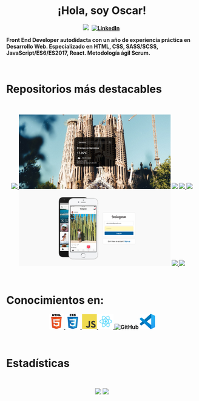 <p>
  <h1 align="center"><b>¡Hola, soy Oscar!</h1>
</p>
<p align="center">
<a href="https://julia-undeutsch.netlify.app/"><img src="https://img.shields.io/badge/-PORTFOLIO-%23ff69b4&?style=for-the-badge&?color=ff69b4 alt="Portfolio Web" /></a>&nbsp;
<a href="https://www.linkedin.com/in/juliaundeutsch"><img src="https://img.shields.io/badge/linkedin-%230077B5.svg?&style=for-the-badge&logo=linkedin&logoColor=white" alt="LinkedIn" /></a>&nbsp;

</p>
  

<p>Front End Developer autodidacta con un año de experiencia práctica en Desarrollo Web. Especializado en HTML, CSS, SASS/SCSS, JavaScript/ES6/ES2017, React. Metodología ágil Scrum.</p>
<br />  

# Repositorios más destacables
<br />

<p align="center">
  <a href="https://github.com/Oscarandio/Aplicacion-del-tiempo">
  <img height="200" align="" src="https://github-readme-stats.vercel.app/api/pin/?username=Oscarandio&repo=Aplicacion-del-tiempo&theme=tokyonight" />
</a>
  <a href="https://github.com/Oscarandio/Aplicacion-del-tiempo"><img width="400" src="https://raw.githubusercontent.com/Oscarandio/Aplicacion-del-tiempo/main/public/weather-app-barcelona.jpg" /></a>
  <img width="400" src="https://github.com/YuriDevAT/smart-shopping-list/blob/main/public/Thumbnail.png" />
  <a href="https://github.com/YuriDevAT/smart-shopping-list">
  <img align="" src="https://github-readme-stats.vercel.app/api/pin/?username=YuriDevAT&repo=smart-shopping-list&theme=tokyonight" />
</a>
  <img width="400" src="https://github.com/YuriDevAT/nikki-my-diary/blob/main/public/thumbnail-nikki.png" />
  <img width="400" src="https://github.com/YuriDevAT/instagram-clone/blob/main/thumbnail-instagram.png" />
  <a href="https://github.com/YuriDevAT/nikki-my-diary">
  <img align="" src="https://github-readme-stats.vercel.app/api/pin/?username=YuriDevAT&repo=nikki-my-diary&theme=tokyonight" />
</a>
<a href="https://github.com/YuriDevAT/instagram-clone">
  <img align="" src="https://github-readme-stats.vercel.app/api/pin/?username=YuriDevAT&repo=instagram-clone&theme=tokyonight" />
</a>
  
</p>
  
  <br />
  
# Conocimientos en:

  
  <p align="center">
<a href="https://www.w3.org/html/" target="_blank"> <img src="https://raw.githubusercontent.com/devicons/devicon/master/icons/html5/html5-original-wordmark.svg" alt="html5" width="40" height="40"/> </a>
<a href="https://www.w3schools.com/css/" target="_blank"> <img src="https://raw.githubusercontent.com/devicons/devicon/master/icons/css3/css3-original-wordmark.svg" alt="css3" width="40" height="40"/> </a>
<a href="https://developer.mozilla.org/en-US/docs/Web/JavaScript" target="_blank"> <img src="https://raw.githubusercontent.com/devicons/devicon/master/icons/javascript/javascript-original.svg" alt="javascript" width="40" height="40"/> </a>
<a href="https://reactjs.org/" target="_blank"> <img src="https://raw.githubusercontent.com/github/explore/80688e429a7d4ef2fca1e82350fe8e3517d3494d/topics/react/react.png" alt="react" width="40" height="40"/> </a>
<!--<a href="https://nextjs.org/" target="_blank"> <img src="https://github.com/YuriDevAT/YuriDevAT/blob/main/nextjs.png" alt="nextjs" width="40" height="40"/> </a>-->
  <img alt="GitHub" width="40px" src="https://github.com/YuriDevAT/YuriDevAT/blob/main/github_.png" />
<img alt="Visual Studio Code" width="40px" src="https://raw.githubusercontent.com/github/explore/80688e429a7d4ef2fca1e82350fe8e3517d3494d/topics/visual-studio-code/visual-studio-code.png" />

   </p>
  

  <br />


# Estadísticas

<br />
<p align="center">
  <img src="https://github-readme-stats.vercel.app/api/top-langs/?username=Oscarandio&layout=compact&theme=radical" width="400" />
<img src="https://github-readme-stats.vercel.app/api?username=Oscarandio&theme=radical&show_icons=true" width="400"/>

</p>
